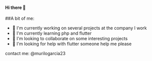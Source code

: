 #### Hi there 👋

##A bit of me:

- 🔭 I'm currently working on several projects at the company I work
- 🌱 I'm currently learning php and flutter
- 👯 I'm looking to collaborate on some interesting projects
- 🤔 I'm looking for help with flutter someone help me please

contact me:
@murilogarcia23
